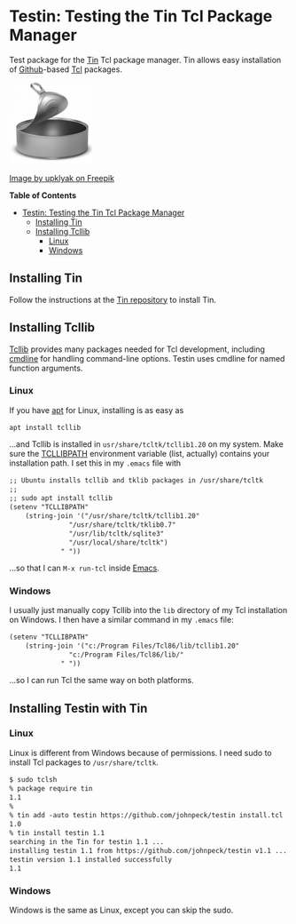 # Testin: Testing the Tin Tcl Package Manager #

Test package for the [Tin](https://github.com/ambaker1/Tin) Tcl
package manager.  Tin allows easy installation of
[Github](https://github.com/)-based [Tcl](https://www.tcl.tk/about/language.html) packages.

![Tin can](img/tin_can_150.png)

[Image by upklyak on Freepik](https://www.freepik.com/author/upklyak)

<!-- markdown-toc start - Don't edit this section. Run M-x markdown-toc-refresh-toc -->
**Table of Contents**

- [Testin: Testing the Tin Tcl Package Manager](#testin-testing-the-tin-tcl-package-manager)
    - [Installing Tin](#installing-tin)
    - [Installing Tcllib](#installing-tcllib)
        - [Linux](#linux)
        - [Windows](#windows)

<!-- markdown-toc end -->


## Installing Tin ##

Follow the instructions at the [Tin repository](https://github.com/ambaker1/Tin) to install Tin.

## Installing Tcllib ##

[Tcllib](https://www.tcl.tk/software/tcllib/) provides many packages needed for Tcl development, including [cmdline](https://core.tcl-lang.org/tcllib/doc/trunk/embedded/md/tcllib/files/modules/cmdline/cmdline.md) for handling command-line options.  Testin uses cmdline for named function arguments.

### Linux ###

If you have [apt](https://ubuntu.com/server/docs/package-management) for Linux, installing is as easy as

```
apt install tcllib
```

...and Tcllib is installed in `usr/share/tcltk/tcllib1.20` on my system.  Make sure the [TCLLIBPATH](https://wiki.tcl-lang.org/page/TCLLIBPATH) environment variable (list, actually) contains your installation path.  I set this in my `.emacs` file with

```
;; Ubuntu installs tcllib and tklib packages in /usr/share/tcltk
;;
;; sudo apt install tcllib
(setenv "TCLLIBPATH"
	(string-join '("/usr/share/tcltk/tcllib1.20"
		       "/usr/share/tcltk/tklib0.7"
		       "/usr/lib/tcltk/sqlite3"
		       "/usr/local/share/tcltk")
		     " "))
```

...so that I can `M-x run-tcl` inside [Emacs](https://www.gnu.org/software/emacs/).

### Windows ###

I usually just manually copy Tcllib into the `lib` directory of my Tcl installation on Windows.  I then have a similar command in my `.emacs` file:

```
(setenv "TCLLIBPATH"
	(string-join '("c:/Program Files/Tcl86/lib/tcllib1.20"
		       "c:/Program Files/Tcl86/lib/"
		     " "))
```

...so I can run Tcl the same way on both platforms.


## Installing Testin with Tin ##

### Linux ###

Linux is different from Windows because of permissions.  I need sudo to install Tcl packages to `/usr/share/tcltk`.

```
$ sudo tclsh
% package require tin
1.1
%
% tin add -auto testin https://github.com/johnpeck/testin install.tcl 1.0
% tin install testin 1.1
searching in the Tin for testin 1.1 ...
installing testin 1.1 from https://github.com/johnpeck/testin v1.1 ...
testin version 1.1 installed successfully
1.1
```

### Windows ###

Windows is the same as Linux, except you can skip the sudo.

